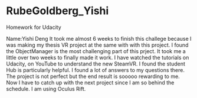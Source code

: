 # RubeGoldberg_Yishi
Homework for Udacity

Name:Yishi Deng It took me almost 6 weeks to finish this challege because I was making my thesis VR project at the same with with this project.
I found the ObjectManager is the most challenging part of this prject. It took me a little over two weeks to finally made it work. I have watched the tutorials on Udacity, on YouTube to understand the new SteamVR. I found the student Hub is particularly helpful. I found a lot of answers to my questions there. The project is not perfect but the end result is sooooo rewarding to me.
Now I have to catch up with the next project since I am so behind the schedule.
I am using Oculus Rift.
